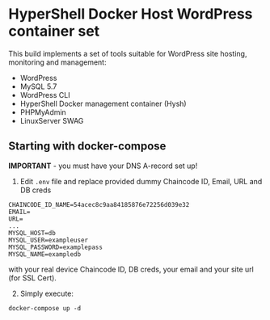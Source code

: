 # HyperShell Docker Host WordPress container set
This build implements a set of tools suitable for WordPress site hosting, monitoring and management:
- WordPress
- MySQL 5.7
- WordPress CLI
- HyperShell Docker management container (Hysh)
- PHPMyAdmin
- LinuxServer SWAG

## Starting with **docker-compose**

**IMPORTANT** - you must have your DNS A-record set up!

1. Edit `.env` file and replace provided dummy Chaincode ID, Email, URL and DB creds

```shell
CHAINCODE_ID_NAME=54acec8c9aa84185876e72256d039e32
EMAIL=
URL=
...
MYSQL_HOST=db
MYSQL_USER=exampleuser
MYSQL_PASSWORD=examplepass
MYSQL_NAME=exampledb
```
with your real device Chaincode ID, DB creds, your email and your site url (for SSL Cert).

2. Simply execute:

```shell
docker-compose up -d
```
